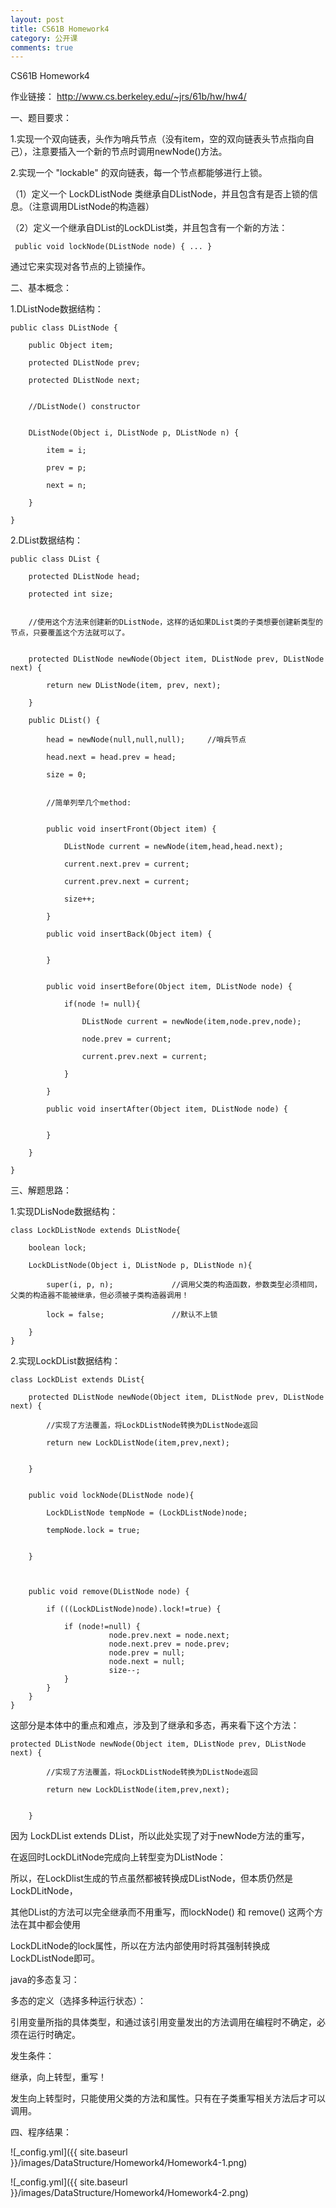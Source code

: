 ```yaml
---
layout: post
title: CS61B Homework4
category: 公开课
comments: true
---
```


CS61B Homework4




作业链接：
http://www.cs.berkeley.edu/~jrs/61b/hw/hw4/





一、题目要求：



1.实现一个双向链表，头作为哨兵节点（没有item，空的双向链表头节点指向自己），注意要插入一个新的节点时调用newNode()方法。




2.实现一个 "lockable" 的双向链表，每一个节点都能够进行上锁。

（1）定义一个 LockDListNode 类继承自DListNode，并且包含有是否上锁的信息。（注意调用DListNode的构造器）

（2）定义一个继承自DList的LockDList类，并且包含有一个新的方法：

	 public void lockNode(DListNode node) { ... }


通过它来实现对各节点的上锁操作。





二、基本概念：




1.DListNode数据结构：


	public class DListNode {

		public Object item;

 		protected DListNode prev;

  		protected DListNode next;


  		//DListNode() constructor


  		DListNode(Object i, DListNode p, DListNode n) {

    		item = i;

    		prev = p;

    		next = n;

  		}

	}



2.DList数据结构：


	public class DList {

		protected DListNode head;

  		protected int size;


  		//使用这个方法来创建新的DListNode，这样的话如果DList类的子类想要创建新类型的节点，只要覆盖这个方法就可以了。


  		protected DListNode newNode(Object item, DListNode prev, DListNode next) {

    		return new DListNode(item, prev, next);

  		}

  		public DList() {

	  		head = newNode(null,null,null);		//哨兵节点

	 		head.next = head.prev = head;

	  		size = 0;


	  		//简单列举几个method:


	  		public void insertFront(Object item) {
    
	  			DListNode current = newNode(item,head,head.next);

	  			current.next.prev = current;

	  			current.prev.next = current;

	  			size++;

  			}

  			public void insertBack(Object item) {


  			}


  			public void insertBefore(Object item, DListNode node) {
    
	  			if(node != null){

		  			DListNode current = newNode(item,node.prev,node);

		  			node.prev = current;

		  			current.prev.next = current;
		  
	 			}

  			}

  			public void insertAfter(Object item, DListNode node) {


  			}

 	 	}

  	}




三、解题思路：


1.实现DLisNode数据结构：


	class LockDListNode extends DListNode{

    	boolean lock;

    	LockDListNode(Object i, DListNode p, DListNode n){

            super(i, p, n);				//调用父类的构造函数，参数类型必须相同，父类的构造器不能被继承，但必须被子类构造器调用！

            lock = false;				//默认不上锁

    	}
	}


2.实现LockDList数据结构：

	class LockDList extends DList{

   		protected DListNode newNode(Object item, DListNode prev, DListNode next) {
    		
    		//实现了方法覆盖，将LockDListNode转换为DListNode返回
            
        	return new LockDListNode(item,prev,next);


    	}


    	public void lockNode(DListNode node){

            LockDListNode tempNode = (LockDListNode)node;

            tempNode.lock = true;
    	
    	
    	}



    	public void remove(DListNode node) {

            if (((LockDListNode)node).lock!=true) {

                if (node!=null) {
                          node.prev.next = node.next;
                          node.next.prev = node.prev;
                          node.prev = null;
                          node.next = null;
                          size--;      
                }
            }        
   		}
	}



这部分是本体中的重点和难点，涉及到了继承和多态，再来看下这个方法：

	protected DListNode newNode(Object item, DListNode prev, DListNode next) {
    		
    		//实现了方法覆盖，将LockDListNode转换为DListNode返回
            
        	return new LockDListNode(item,prev,next);


    	}


因为 LockDList extends DList，所以此处实现了对于newNode方法的重写，

在返回时LockDLitNode完成向上转型变为DListNode：

所以，在LockDlist生成的节点虽然都被转换成DListNode，但本质仍然是LockDLitNode，

其他DList的方法可以完全继承而不用重写，而lockNode() 和 remove() 这两个方法在其中都会使用

LockDLitNode的lock属性，所以在方法内部使用时将其强制转换成LockDListNode即可。


java的多态复习：

多态的定义（选择多种运行状态）：

引用变量所指的具体类型，和通过该引用变量发出的方法调用在编程时不确定，必须在运行时确定。


发生条件：

继承，向上转型，重写！

发生向上转型时，只能使用父类的方法和属性。只有在子类重写相关方法后才可以调用。





四、程序结果：


![_config.yml]({{ site.baseurl }}/images/DataStructure/Homework4/Homework4-1.png)



![_config.yml]({{ site.baseurl }}/images/DataStructure/Homework4/Homework4-2.png)
